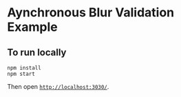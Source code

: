 # Aynchronous Blur Validation Example

## To run locally

```
npm install
npm start
```

Then open [`http://localhost:3030/`](http://localhost:3030/).

